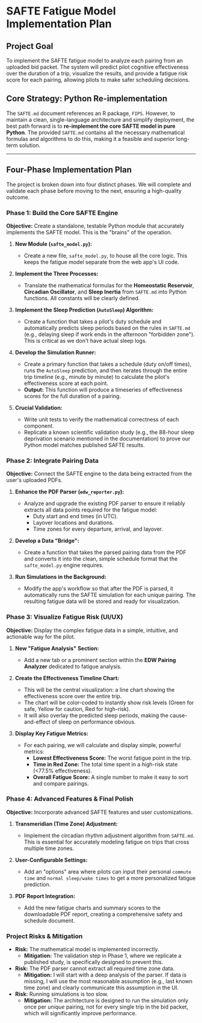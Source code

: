 # SAFTE Fatigue Model Implementation Plan

## Project Goal

To implement the SAFTE fatigue model to analyze each pairing from an uploaded bid packet. The system will predict pilot cognitive effectiveness over the duration of a trip, visualize the results, and provide a fatigue risk score for each pairing, allowing pilots to make safer scheduling decisions.

## Core Strategy: Python Re-implementation

The `SAFTE.md` document references an R package, `FIPS`. However, to maintain a clean, single-language architecture and simplify deployment, the best path forward is to **re-implement the core SAFTE model in pure Python**. The provided `SAFTE.md` contains all the necessary mathematical formulas and algorithms to do this, making it a feasible and superior long-term solution.

---

## Four-Phase Implementation Plan

The project is broken down into four distinct phases. We will complete and validate each phase before moving to the next, ensuring a high-quality outcome.

### Phase 1: Build the Core SAFTE Engine

**Objective:** Create a standalone, testable Python module that accurately implements the SAFTE model. This is the "brains" of the operation.

1.  **New Module (`safte_model.py`):**
    *   Create a new file, `safte_model.py`, to house all the core logic. This keeps the fatigue model separate from the web app's UI code.

2.  **Implement the Three Processes:**
    *   Translate the mathematical formulas for the **Homeostatic Reservoir**, **Circadian Oscillator**, and **Sleep Inertia** from `SAFTE.md` into Python functions. All constants will be clearly defined.

3.  **Implement the Sleep Prediction (`AutoSleep`) Algorithm:**
    *   Create a function that takes a pilot's duty schedule and automatically predicts sleep periods based on the rules in `SAFTE.md` (e.g., delaying sleep if work ends in the afternoon "forbidden zone"). This is critical as we don't have actual sleep logs.

4.  **Develop the Simulation Runner:**
    *   Create a primary function that takes a schedule (duty on/off times), runs the `AutoSleep` prediction, and then iterates through the entire trip timeline (e.g., minute by minute) to calculate the pilot's effectiveness score at each point.
    *   **Output:** This function will produce a timeseries of effectiveness scores for the full duration of a pairing.

5.  **Crucial Validation:**
    *   Write unit tests to verify the mathematical correctness of each component.
    *   Replicate a known scientific validation study (e.g., the 88-hour sleep deprivation scenario mentioned in the documentation) to prove our Python model matches published SAFTE results.

### Phase 2: Integrate Pairing Data

**Objective:** Connect the SAFTE engine to the data being extracted from the user's uploaded PDFs.

1.  **Enhance the PDF Parser (`edw_reporter.py`):**
    *   Analyze and upgrade the existing PDF parser to ensure it reliably extracts all data points required for the fatigue model:
        *   Duty start and end times (in UTC).
        *   Layover locations and durations.
        *   Time zones for every departure, arrival, and layover.

2.  **Develop a Data "Bridge":**
    *   Create a function that takes the parsed pairing data from the PDF and converts it into the clean, simple schedule format that the `safte_model.py` engine requires.

3.  **Run Simulations in the Background:**
    *   Modify the app's workflow so that after the PDF is parsed, it automatically runs the SAFTE simulation for each unique pairing. The resulting fatigue data will be stored and ready for visualization.

### Phase 3: Visualize Fatigue Risk (UI/UX)

**Objective:** Display the complex fatigue data in a simple, intuitive, and actionable way for the pilot.

1.  **New "Fatigue Analysis" Section:**
    *   Add a new tab or a prominent section within the **EDW Pairing Analyzer** dedicated to fatigue analysis.

2.  **Create the Effectiveness Timeline Chart:**
    *   This will be the central visualization: a line chart showing the effectiveness score over the entire trip.
    *   The chart will be color-coded to instantly show risk levels (Green for safe, Yellow for caution, Red for high-risk).
    *   It will also overlay the predicted sleep periods, making the cause-and-effect of sleep on performance obvious.

3.  **Display Key Fatigue Metrics:**
    *   For each pairing, we will calculate and display simple, powerful metrics:
        *   **Lowest Effectiveness Score:** The worst fatigue point in the trip.
        *   **Time in Red Zone:** The total time spent in a high-risk state (<77.5% effectiveness).
        *   **Overall Fatigue Score:** A single number to make it easy to sort and compare pairings.

### Phase 4: Advanced Features & Final Polish

**Objective:** Incorporate advanced SAFTE features and user customizations.

1.  **Transmeridian (Time Zone) Adjustment:**
    *   Implement the circadian rhythm adjustment algorithm from `SAFTE.md`. This is essential for accurately modeling fatigue on trips that cross multiple time zones.

2.  **User-Configurable Settings:**
    *   Add an "options" area where pilots can input their personal `commute time` and `normal sleep/wake times` to get a more personalized fatigue prediction.

3.  **PDF Report Integration:**
    *   Add the new fatigue charts and summary scores to the downloadable PDF report, creating a comprehensive safety and schedule document.

### Project Risks & Mitigation

*   **Risk:** The mathematical model is implemented incorrectly.
    *   **Mitigation:** The validation step in Phase 1, where we replicate a published study, is specifically designed to prevent this.
*   **Risk:** The PDF parser cannot extract all required time zone data.
    *   **Mitigation:** I will start with a deep analysis of the parser. If data is missing, I will use the most reasonable assumption (e.g., last known time zone) and clearly communicate this assumption in the UI.
*   **Risk:** Running simulations is too slow.
    *   **Mitigation:** The architecture is designed to run the simulation only once per *unique* pairing, not for every single trip in the bid packet, which will significantly improve performance.
